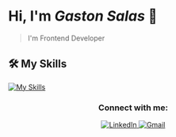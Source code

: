 # Hi, I'm *Gaston Salas* 👋

>I'm Frontend Developer
>
>

## 🛠️ My Skills
[![My Skills](https://skillicons.dev/icons?i=html,css,tailwind,js,react,git,vite)](https://skillicons.dev)

<h3 align="center">Connect with me:</h3>
<div align="center">

<a href="https://www.linkedin.com/in/gastonsalas095" target="_blank">
  <img src="https://img.shields.io/badge/LinkedIn-0077B5?style=for-the-badge&logo=linkedin&logoColor=white" alt="LinkedIn">
</a>

<a href="mailto:Gastonsalas095@gmail.com" target="_blank">
  <img src="https://img.shields.io/badge/Gmail-D14836?style=for-the-badge&logo=gmail&logoColor=white" alt="Gmail">
</a>

  
</div>
